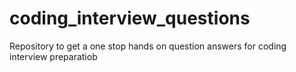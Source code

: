 # coding_interview_questions
Repository to get a  one stop hands on question answers for coding interview preparatiob
